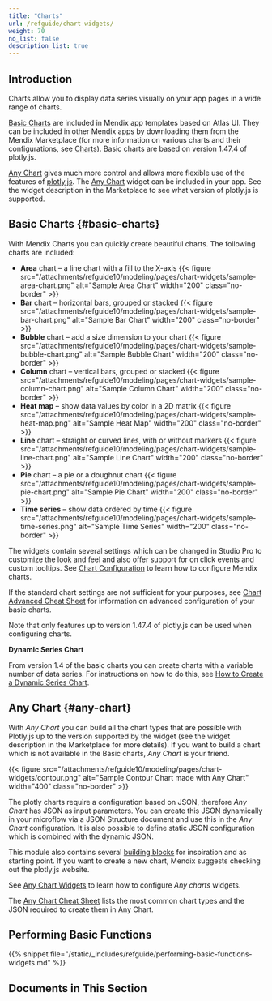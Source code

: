 ```yaml
---
title: "Charts"
url: /refguide/chart-widgets/
weight: 70
no_list: false
description_list: true 
---
```


## Introduction

Charts allow you to display data series visually on your app pages in a wide range of charts.

[Basic Charts](#basic-charts) are included in Mendix app templates based on Atlas UI. They can be included in other Mendix apps by downloading them from the Mendix Marketplace (for more information on various charts and their configurations, see [Charts](/appstore/widgets/charts/)). Basic charts are based on version 1.47.4 of plotly.js.

[Any Chart](#any-chart) gives much more control and allows more flexible use of the features of [plotly.js](https://plot.ly/). The [Any Chart](/appstore/modules/any-chart/) widget can be included in your app. See the widget description in the Marketplace to see what version of plotly.js is supported.

## Basic Charts {#basic-charts}

With Mendix Charts you can quickly create beautiful charts. The following charts are included:

* **Area** chart – a line chart with a fill to the X-axis {{< figure src="/attachments/refguide10/modeling/pages/chart-widgets/sample-area-chart.png" alt="Sample Area Chart"   width="200"  class="no-border" >}}
* **Bar** chart – horizontal bars, grouped or stacked {{< figure src="/attachments/refguide10/modeling/pages/chart-widgets/sample-bar-chart.png" alt="Sample Bar Chart" width="200" class="no-border" >}}
* **Bubble** chart – add a size dimension to your chart {{< figure src="/attachments/refguide10/modeling/pages/chart-widgets/sample-bubble-chart.png" alt="Sample Bubble Chart" width="200" class="no-border" >}}
* **Column** chart – vertical bars, grouped or stacked {{< figure src="/attachments/refguide10/modeling/pages/chart-widgets/sample-column-chart.png" alt="Sample Column Chart" width="200" class="no-border" >}}
* **Heat map** – show data values by color in a 2D matrix {{< figure src="/attachments/refguide10/modeling/pages/chart-widgets/sample-heat-map.png" alt="Sample Heat Map" width="200" class="no-border" >}}
* **Line** chart – straight or curved lines, with or without markers {{< figure src="/attachments/refguide10/modeling/pages/chart-widgets/sample-line-chart.png" alt="Sample Line Chart" width="200" class="no-border" >}}
* **Pie** chart – a pie or a doughnut chart {{< figure src="/attachments/refguide10/modeling/pages/chart-widgets/sample-pie-chart.png" alt="Sample Pie Chart" width="200" class="no-border" >}}
* **Time series** – show data ordered by time {{< figure src="/attachments/refguide10/modeling/pages/chart-widgets/sample-time-series.png" alt="Sample Time Series" width="200" class="no-border" >}}

The widgets contain several settings which can be changed in Studio Pro to customize the look and feel and also offer support for on click events and custom tooltips. See [Chart Configuration](/refguide/charts-configuration/) to learn how to configure Mendix charts.

If the standard chart settings are not sufficient for your purposes, see [Chart Advanced Cheat Sheet](/refguide/charts-advanced-cheat-sheet/) for information on advanced configuration of your basic charts.

Note that only features up to version 1.47.4 of plotly.js can be used when configuring charts.

**Dynamic Series Chart**

From version 1.4 of the basic charts you can create charts with a variable number of data series. For instructions on how to do this, see [How to Create a Dynamic Series Chart](/appstore/widgets/charts-dynamic-series/).

## Any Chart {#any-chart}

With *Any Chart* you can build all the chart types that are possible with Plotly.js up to the version supported by the widget (see the widget description in the Marketplace for more details). If you want to build a chart which is not available in the Basic charts, *Any Chart* is your friend.

{{< figure src="/attachments/refguide10/modeling/pages/chart-widgets/contour.png" alt="Sample Contour Chart made with Any Chart"   width="400"  class="no-border" >}}

The plotly charts require a configuration based on JSON, therefore *Any Chart* has JSON as input parameters. You can create this JSON dynamically in your microflow via a JSON Structure document and use this in the *Any Chart* configuration. It is also possible to define static JSON configuration which is combined with the dynamic JSON.

This module also contains several [building blocks](/refguide/charts-any-building-blocks/) for inspiration and as starting point. If you want to create a new chart, Mendix suggests checking out the plotly.js website.

See [Any Chart Widgets](/refguide/charts-any-configuration/) to learn how to configure *Any charts* widgets.

The [Any Chart Cheat Sheet](/refguide/charts-any-cheat-sheet/) lists the most common chart types and the JSON required to create them in Any Chart.

## Performing Basic Functions

{{% snippet file="/static/_includes/refguide/performing-basic-functions-widgets.md" %}}

## Documents in This Section
